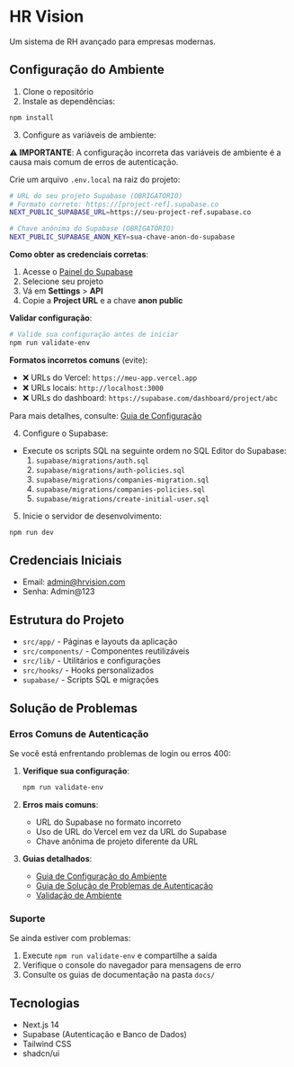 # HR Vision

Um sistema de RH avançado para empresas modernas.

## Configuração do Ambiente

1. Clone o repositório
2. Instale as dependências:
```bash
npm install
```

3. Configure as variáveis de ambiente:

**⚠️ IMPORTANTE**: A configuração incorreta das variáveis de ambiente é a causa mais comum de erros de autenticação.

Crie um arquivo `.env.local` na raiz do projeto:
```bash
# URL do seu projeto Supabase (OBRIGATÓRIO)
# Formato correto: https://[project-ref].supabase.co
NEXT_PUBLIC_SUPABASE_URL=https://seu-project-ref.supabase.co

# Chave anônima do Supabase (OBRIGATÓRIO)
NEXT_PUBLIC_SUPABASE_ANON_KEY=sua-chave-anon-do-supabase
```

**Como obter as credenciais corretas**:
1. Acesse o [Painel do Supabase](https://supabase.com/dashboard)
2. Selecione seu projeto
3. Vá em **Settings** > **API**
4. Copie a **Project URL** e a chave **anon public**

**Validar configuração**:
```bash
# Valide sua configuração antes de iniciar
npm run validate-env
```

**Formatos incorretos comuns** (evite):
- ❌ URLs do Vercel: `https://meu-app.vercel.app`
- ❌ URLs locais: `http://localhost:3000`
- ❌ URLs do dashboard: `https://supabase.com/dashboard/project/abc`

Para mais detalhes, consulte: [Guia de Configuração](./docs/environment-setup.md)

4. Configure o Supabase:
- Execute os scripts SQL na seguinte ordem no SQL Editor do Supabase:
  1. `supabase/migrations/auth.sql`
  2. `supabase/migrations/auth-policies.sql`
  3. `supabase/migrations/companies-migration.sql`
  4. `supabase/migrations/companies-policies.sql`
  5. `supabase/migrations/create-initial-user.sql`

5. Inicie o servidor de desenvolvimento:
```bash
npm run dev
```

## Credenciais Iniciais

- Email: admin@hrvision.com
- Senha: Admin@123

## Estrutura do Projeto

- `src/app/` - Páginas e layouts da aplicação
- `src/components/` - Componentes reutilizáveis
- `src/lib/` - Utilitários e configurações
- `src/hooks/` - Hooks personalizados
- `supabase/` - Scripts SQL e migrações

## Solução de Problemas

### Erros Comuns de Autenticação

Se você está enfrentando problemas de login ou erros 400:

1. **Verifique sua configuração**:
   ```bash
   npm run validate-env
   ```

2. **Erros mais comuns**:
   - URL do Supabase no formato incorreto
   - Uso de URL do Vercel em vez da URL do Supabase
   - Chave anônima de projeto diferente da URL

3. **Guias detalhados**:
   - [Guia de Configuração do Ambiente](./docs/environment-setup.md)
   - [Guia de Solução de Problemas de Autenticação](./docs/authentication-troubleshooting.md)
   - [Validação de Ambiente](./docs/environment-validation.md)

### Suporte

Se ainda estiver com problemas:
1. Execute `npm run validate-env` e compartilhe a saída
2. Verifique o console do navegador para mensagens de erro
3. Consulte os guias de documentação na pasta `docs/`

## Tecnologias

- Next.js 14
- Supabase (Autenticação e Banco de Dados)
- Tailwind CSS
- shadcn/ui
